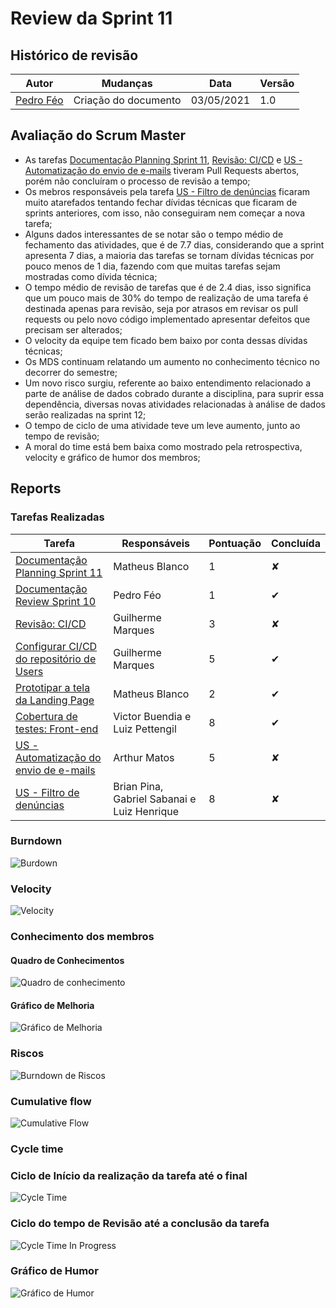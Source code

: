 # Review da Sprint 11

## Histórico de revisão

| Autor                                | Mudanças             | Data       | Versão |
| ------------------------------------ | -------------------- | ---------- | ------ |
| [Pedro Féo](https://github.com/phe0) | Criação do documento | 03/05/2021 | 1.0    |

## Avaliação do Scrum Master

- As tarefas [Documentação Planning Sprint 11](https://github.com/fga-eps-mds/EPS-2020-2-G2/issues/188), [Revisão: CI/CD](https://github.com/fga-eps-mds/EPS-2020-2-G2/issues/185) e [US - Automatização do envio de e-mails](https://github.com/fga-eps-mds/EPS-2020-2-G2/issues/182) tiveram Pull Requests abertos, porém não concluíram o processo de revisão a tempo;
- Os mebros responsáveis pela tarefa [US - Filtro de denúncias](https://github.com/fga-eps-mds/EPS-2020-2-G2/issues/181) ficaram muito atarefados tentando fechar dívidas técnicas que ficaram de sprints anteriores, com isso, não conseguiram nem começar a nova tarefa;
- Alguns dados interessantes de se notar são o tempo médio de fechamento das atividades, que é de 7.7 dias, considerando que a sprint apresenta 7 dias, a maioria das tarefas se tornam dívidas técnicas por pouco menos de 1 dia, fazendo com que muitas tarefas sejam mostradas como dívida técnica;
- O tempo médio de revisão de tarefas que é de 2.4 dias, isso significa que um pouco mais de 30% do tempo de realização de uma tarefa é destinada apenas para revisão, seja por atrasos em revisar os pull requests ou pelo novo código implementado apresentar defeitos que precisam ser alterados;
- O velocity da equipe tem ficado bem baixo por conta dessas dívidas técnicas;
- Os MDS continuam relatando um aumento no conhecimento técnico no decorrer do semestre;
- Um novo risco surgiu, referente ao baixo entendimento relacionado a parte de análise de dados cobrado durante a disciplina, para suprir essa dependência, diversas novas atividades relacionadas à análise de dados serão realizadas na sprint 12;
- O tempo de ciclo de uma atividade teve um leve aumento, junto ao tempo de revisão;
- A moral do time está bem baixa como mostrado pela retrospectiva, velocity e gráfico de humor dos membros;

## Reports

### Tarefas Realizadas

| Tarefa                                                                                              | Responsáveis                                | Pontuação | Concluída |
| --------------------------------------------------------------------------------------------------- | ------------------------------------------- | --------- | --------- |
| [Documentação Planning Sprint 11](https://github.com/fga-eps-mds/EPS-2020-2-G2/issues/188)          | Matheus Blanco                              | 1         | ✘         |
| [Documentação Review Sprint 10](https://github.com/fga-eps-mds/EPS-2020-2-G2/issues/189)            | Pedro Féo                                   | 1         | ✔         |
| [Revisão: CI/CD](https://github.com/fga-eps-mds/EPS-2020-2-G2/issues/185)                           | Guilherme Marques                           | 3         | ✘         |
| [Configurar CI/CD do repositório de Users](https://github.com/fga-eps-mds/EPS-2020-2-G2/issues/186) | Guilherme Marques                           | 5         | ✔         |
| [Prototipar a tela da Landing Page](https://github.com/fga-eps-mds/EPS-2020-2-G2/issues/187)        | Matheus Blanco                              | 2         | ✔         |
| [Cobertura de testes: Front-end](https://github.com/fga-eps-mds/EPS-2020-2-G2/issues/183)           | Victor Buendia e Luiz Pettengil             | 8         | ✔         |
| [US - Automatização do envio de e-mails](https://github.com/fga-eps-mds/EPS-2020-2-G2/issues/182)   | Arthur Matos                                | 5         | ✘         |
| [US - Filtro de denúncias](https://github.com/fga-eps-mds/EPS-2020-2-G2/issues/181)                 | Brian Pina, Gabriel Sabanai e Luiz Henrique | 8         | ✘         |

### Burndown

![Burdown](../../assets/img/sprints/11/burndown.png)

### Velocity

![Velocity](../../assets/img/sprints/11/velocity.png)

### Conhecimento dos membros

#### Quadro de Conhecimentos

![Quadro de conhecimento](../../assets/img/sprints/11/conhecimento.png)

#### Gráfico de Melhoria

![Gráfico de Melhoria](../../assets/img/sprints/11/conhecimentoGraphic.png)

### Riscos

![Burndown de Riscos](../../assets/img/sprints/11/risk.png)

### Cumulative flow

![Cumulative Flow](../../assets/img/sprints/11/cumulativeFlow.png)

### Cycle time

### Ciclo de Início da realização da tarefa até o final

![Cycle Time](../../assets/img/sprints/11/cycleTime.png)

### Ciclo do tempo de Revisão até a conclusão da tarefa

![Cycle Time In Progress](../../assets/img/sprints/11/cycleTimeReview.png)

### Gráfico de Humor

![Gráfico de Humor](../../assets/img/sprints/11/humor.png)

